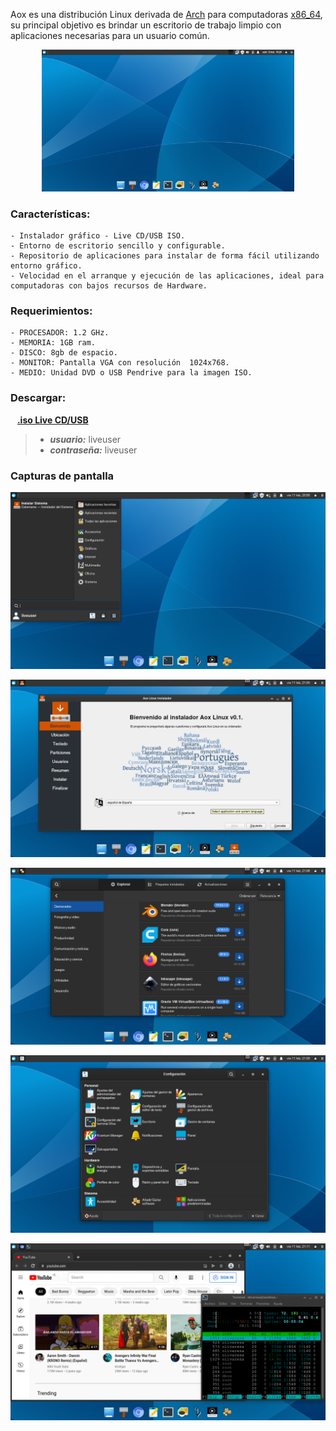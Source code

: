 Aox es una distribución Linux derivada de [Arch](https://archlinux.org/) para computadoras [x86_64](https://es.wikipedia.org/wiki/X86-64), su principal objetivo es brindar un escritorio de trabajo limpio con aplicaciones necesarias para un usuario común.

<p align="center">
    <img src="https://raw.githubusercontent.com/aoxlinux/aoxlinux.github.io/master/screenshots/desktop.png" alt="desktop" width="80%" height="80%" />
</p>

### Características:
    - Instalador gráfico - Live CD/USB ISO.
    - Entorno de escritorio sencillo y configurable.
    - Repositorio de aplicaciones para instalar de forma fácil utilizando entorno gráfico.
    - Velocidad en el arranque y ejecución de las aplicaciones, ideal para computadoras con bajos recursos de Hardware.

### Requerimientos:
    - PROCESADOR: 1.2 GHz.
    - MEMORIA: 1GB ram.
    - DISCO: 8gb de espacio.
    - MONITOR: Pantalla VGA con resolución  1024x768.
    - MEDIO: Unidad DVD o USB Pendrive para la imagen ISO.

### Descargar:
&ensp; **[.iso Live CD/USB](https://github.com/aoxlinux/aoxlinux/releases/download/v0.1-beta/aoxlinux-2022.02.13_v0_1-x86_64.iso)**
> - **_usuario:_** liveuser
> - **_contraseña:_** liveuser

### Capturas de pantalla
![menu](screenshots/menu.png)

![install](screenshots/install.png)

![apps](screenshots/apps.png)

![apps](screenshots/config.png)

![mem](screenshots/mem.png)
